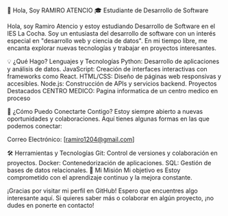 👋 Hola, Soy RAMIRO ATENCIO
🎓 Estudiante de Desarrollo de Software

Hola, soy Ramiro Atencio y estoy estudiando Desarrollo de Software en el IES La Cocha. Soy un entusiasta del desarrollo de software con un interés especial en "desarrollo web y ciencia de datos". 
En mi tiempo libre, me encanta explorar nuevas tecnologías y trabajar en proyectos interesantes.

💡 ¿Qué Hago?
Lenguajes y Tecnologías
Python: Desarrollo de aplicaciones y análisis de datos.
JavaScript: Creación de interfaces interactivas con frameworks como React.
HTML/CSS: Diseño de páginas web responsivas y accesibles.
Node.js: Construcción de APIs y servicios backend.
Proyectos Destacados
CENTRO MEDICO: Pagina informatica de un centro medico en proceso

🚀 ¿Cómo Puedo Conectarte Contigo?
Estoy siempre abierto a nuevas oportunidades y colaboraciones. Aquí tienes algunas formas en las que podemos conectar:

Correo Electrónico: [ramiro1204@gmail.com]


🛠️ Herramientas y Tecnologías
Git: Control de versiones y colaboración en proyectos.
Docker: Contenedorización de aplicaciones.
SQL: Gestión de bases de datos relacionales.
🎯 Mi Misión
Mi objetivo es Estoy comprometido con el aprendizaje continuo y la mejora constante.



¡Gracias por visitar mi perfil en GitHub! Espero que encuentres algo interesante aquí. Si quieres saber más o colaborar en algún proyecto, ¡no dudes en ponerte en contacto!

